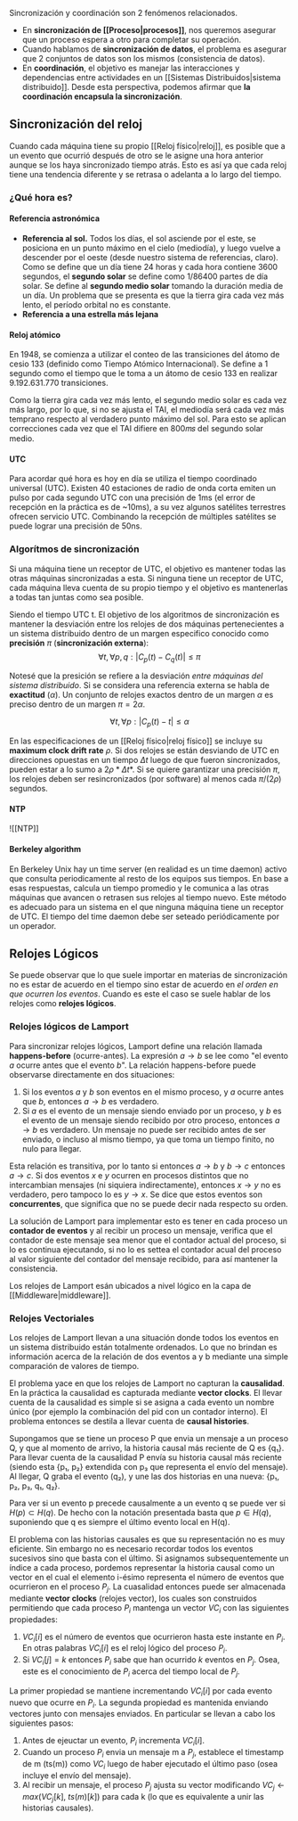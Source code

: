 Sincronización y coordinación son 2 fenómenos relacionados.
* En **sincronización de [[Proceso|procesos]]**, nos queremos asegurar que un proceso espera a otro para completar su operación.
* Cuando hablamos de **sincronización de datos**, el problema es asegurar que 2 conjuntos de datos son los mismos (consistencia de datos).
* En **coordinación**, el objetivo es manejar las interacciones y dependencias entre actividades en un [[Sistemas Distribuidos|sistema distribuido]].
Desde esta perspectiva, podemos afirmar que **la coordinación encapsula la sincronización**.

## Sincronización del reloj
Cuando cada máquina tiene su propio [[Reloj físico|reloj]], es posible que a un evento que ocurrió después de otro se le asigne una hora anterior aunque se los haya sincronizado tiempo atrás. Esto es así ya que cada reloj tiene una tendencia diferente y se retrasa o adelanta a lo largo del tiempo.

### ¿Qué hora es?
#### Referencia astronómica
* **Referencia al sol.** Todos los días, el sol asciende por el este, se posiciona en un punto máximo en el cielo (mediodía), y luego vuelve a descender por el oeste (desde nuestro sistema de referencias, claro). Como se define que un día tiene 24 horas y cada hora contiene 3600 segundos, el **segundo solar** se define como 1/86400 partes de día solar. Se define al **segundo medio solar** tomando la duración media de un día. Un problema que se presenta es que la tierra gira cada vez más lento, el período orbital no es constante. 
* **Referencia a una estrella más lejana**

#### Reloj atómico
En 1948, se comienza a utilizar el conteo de las transiciones del átomo de cesio 133 (definido como Tiempo Atómico Internacional). Se define a 1 segundo como el tiempo que le toma a un átomo de cesio 133 en realizar 9.192.631.770 transiciones.

Como la tierra gira cada vez más lento, el segundo medio solar es cada vez más largo, por lo que, si no se ajusta el TAI, el mediodía será cada vez más temprano respecto al verdadero punto máximo del sol. Para esto se aplican correcciones cada vez que el TAI difiere en 800𝑚𝑠 del segundo solar medio.

#### UTC
Para acordar qué hora es hoy en día se utiliza el tiempo coordinado universal (UTC). Existen 40 estaciones de radio de onda corta emiten un pulso por cada segundo UTC con una precisión de 1ms (el error de recepción en la práctica es de ~10ms), a su vez algunos satélites terrestres ofrecen servicio UTC. Combinando la recepción de múltiples satélites se puede lograr una precisión de 50ns.

### Algorítmos de sincronización
Si una máquina tiene un receptor de UTC, el objetivo es mantener todas las otras máquinas sincronizadas a esta. Si ninguna tiene un receptor de UTC, cada máquina lleva cuenta de su propio tiempo y el objetivo es mantenerlas a todas tan juntas como sea posible.

Siendo el tiempo UTC t. El objetivo de los algoritmos de sincronización es mantener la desviación entre los relojes de dos máquinas pertenecientes a un sistema distribuido dentro de un margen especifico conocido como **precisión** $\pi$ (**sincronización externa**): 
$$\forall t, \forall p, q : |C_p(t)-C_q(t)| \le \pi $$

Notesé que la presición se refiere a la desviación *entre máquinas del sistema distribuido*. Si se considera una referencia externa se habla de **exactitud** ($\alpha$). Un conjunto de relojes exactos dentro de un margen $\alpha$ es preciso dentro de un margen $\pi = 2\alpha$.

$$\forall t, \forall p : |C_p(t)-t| \le \alpha $$

En las especificaciones de un [[Reloj físico|reloj físico]] se incluye su **maximum clock drift rate** $\rho$. Si dos relojes se están desviando de UTC en direcciones opuestas en un tiempo $\Delta t$ luego de que fueron sincronizados, pueden estar a lo sumo a $2\rho * \Delta t*$. Si se quiere garantizar una precisión $\pi$, los relojes deben ser resincronizados (por software) al menos cada $\pi/(2\rho)$ segundos.

#### NTP
![[NTP]]

#### Berkeley algorithm
En Berkeley Unix hay un time server (en realidad es un time daemon) activo que consulta periodicamente al resto de los equipos sus tiempos. En base a esas respuestas, calcula un tiempo promedio y le comunica a las otras máquinas que avancen  o retrasen sus relojes al tiempo nuevo. Este método es adecuado para un sistema en el que ninguna máquina tiene un receptor de UTC. El tiempo del time daemon debe ser seteado periódicamente por un operador.

## Relojes Lógicos
Se puede observar que lo que suele importar en materias de sincronización no es estar de acuerdo en el tiempo sino estar de acuerdo en *el orden en que ocurren los eventos*. Cuando es este el caso se suele hablar de los relojes como **relojes lógicos**.

### Relojes lógicos de Lamport
Para sincronizar relojes lógicos, Lamport define una relación llamada **happens-before** (ocurre-antes). La expresión $a \rightarrow b$ se lee como "el evento $a$ ocurre antes que el evento $b$". La relación happens-before puede observarse directamente en dos situaciones:
1. Si los eventos $a$ y $b$ son eventos en el mismo proceso, y $a$ ocurre antes que $b$, entonces $a \rightarrow b$ es verdadero.
2. Si $a$ es el evento de un mensaje siendo enviado por un proceso, y $b$ es el evento de un mensaje siendo recibido por otro proceso,  entonces $a \rightarrow b$ es verdadero. Un mensaje no puede ser recibido antes de ser enviado, o incluso al mismo tiempo, ya que toma un tiempo finito, no nulo para llegar.

Esta relación es transitiva, por lo tanto si  entonces $a \rightarrow b$ y $b \rightarrow c$ entonces $a \rightarrow c$. Si dos eventos $x$ e $y$ ocurren en procesos distintos que no intercambian mensajes (ni siquiera indirectamente), entonces $x \rightarrow y$ no es verdadero, pero tampoco lo es $y \rightarrow x$. Se dice que estos eventos son **concurrentes**, que significa que no se puede decir nada respecto su orden.

La solución de Lamport para implementar esto es tener en cada proceso un **contador de eventos** y al recibir un proceso un mensaje, verifica que el contador de este mensaje sea menor que el contador actual del proceso, si lo es continua ejecutando, si no lo es settea el contador acual del proceso al valor siguiente del contador del mensaje recibido, para así mantener la consistencia.

Los relojes de Lamport esán ubicados a nivel lógico en la capa de [[Middleware|middleware]].

### Relojes Vectoriales
Los relojes de Lamport llevan a una situación donde todos los eventos en un sistema distribuido están totalmente ordenados. Lo que no brindan es información acerca de la relación de dos eventos a y b mediante una simple comparación de valores de tiempo.

El problema yace en que los relojes de Lamport no capturan la **causalidad**. En la práctica la causalidad es capturada mediante **vector clocks**. El llevar cuenta de la causalidad es simple si se asigna a cada evento un nombre único (por ejemplo la combinación del pid con un contador interno). El problema entonces se destila a llevar cuenta de **causal histories**.

Supongamos que se tiene un proceso P que envia un mensaje a un proceso Q, y que al momento de arrivo, la historia causal más reciente de Q es {q₁}. Para llevar cuenta de la causalidad P envía su historia causal más reciente (siendo esta {p₁, p₂} extendida con p₃ que  representa el envío del mensaje). Al llegar, Q graba el evento (q₂), y une las dos historias en una nueva: {p₁, p₂, p₃, q₁, q₂}.

Para ver si un evento p precede causalmente a un evento q se puede ver si $H(p) \subset H(q)$. De hecho con la notación presentada basta que $p \in H(q)$, suponiendo que q es siempre el último evento local en H(q).

El problema con las historias causales es que su representación no es muy eficiente. Sin embargo no es necesario recordar todos los eventos sucesivos sino que basta con el último. Si asignamos subsequentemente un índice a cada proceso, pordemos representar la historia causal como un vector en el cual el elemento i-ésimo representa el número de eventos que ocurrieron en el proceso $P_j$. La cuasalidad entonces puede ser almacenada mediante **vector clocks** (relojes vector), los cuales son construidos permitiendo que cada proceso $P_i$ mantenga un vector $VC_i$ con las siguientes propiedades:
1. $VC_i [i]$ es el número de eventos que ocurrieron hasta este instante en $P_i$. En otras palabras $VC_i [i]$ es el reloj lógico del proceso $P_i$.
2. Si $VC_i [j] = k$ entonces $P_i$ sabe que han ocurrido $k$ eventos en $P_j$. Osea, este es el conocimiento de $P_i$ acerca del tiempo local de $P_j$.

La primer propiedad se mantiene incrementando $VC_i [i]$ por cada evento nuevo que ocurre en $P_i$. La segunda propiedad es mantenida enviando vectores junto con mensajes enviados. En particular se llevan a cabo los siguientes pasos:
1. Antes de ejeuctar un evento, $P_i$ incrementa $VC_i [i]$.
2. Cuando un proceso $P_i$ envia un mensaje m a $P_j$, establece el timestamp de m (ts(m)) como $VC_i$ luego de haber ejecutado el último paso (osea incluye el envío del mensaje).
3. Al recibir un mensaje, el proceso $P_j$  ajusta su vector modificando $VC_j \leftarrow max(VC_j [k],\ ts(m)[k])$ para cada k (lo que es equivalente a unir las historias causales).
